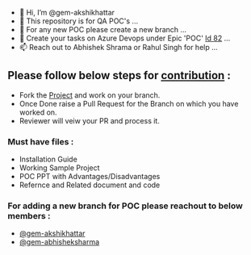 - 👋 Hi, I’m @gem-akshikhattar
- 👀 This repository is for QA POC's ...
- 🌱 For any new POC please create a new branch ...
- 💞️ Create your tasks on Azure Devops under Epic 'POC' [Id 82](https://dev.azure.com/neeturishi/GemQE) ...
- 📫 Reach out to Abhishek Shrama or Rahul Singh for help ...


## Please follow below steps for [contribution](https://docs.github.com/en/get-started/quickstart/contributing-to-projects) :
- Fork the [Project](https://github.com/Gemini-Solutions/TheBrainiacsCrew) and work on your branch.
- Once Done raise a Pull Request for the Branch on which you have worked on.
- Reviewer will veiw your PR and process it.

### Must have files :
- Installation Guide
- Working Sample Project
- POC PPT with Advantages/Disadvantages
- Refernce and Related document and code

### For adding a new branch for POC please reachout to below members :
- [@gem-akshikhattar](https://github.com/gem-akshikhattar)
- [@gem-abhisheksharma](https://github.com/gem-abhisheksharma)

<!---
gem-akshikhattar/gem-akshikhattar is a ✨ special ✨ repository because its `README.md` (this file) appears on your GitHub profile.
You can click the Preview link to take a look at your changes.
--->
